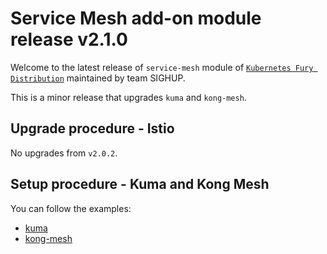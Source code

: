 # Service Mesh add-on module release v2.1.0

Welcome to the latest release of `service-mesh` module of [`Kubernetes Fury Distribution`](https://github.com/sighupio/fury-distribution) maintained by team SIGHUP.

This is a minor release that upgrades `kuma` and `kong-mesh`.

## Upgrade procedure - Istio

No upgrades from `v2.0.2`.

## Setup procedure - Kuma and Kong Mesh

You can follow the examples:

- [kuma](../../examples/kuma/multi-cluster/README.md)
- [kong-mesh](../../examples/kong-mesh/multi-cluster/README.md)
